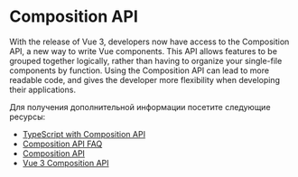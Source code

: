 # Composition API

With the release of Vue 3, developers now have access to the Composition API, a new way to write Vue components. This API allows features to be grouped together logically, rather than having to organize your single-file components by function. Using the Composition API can lead to more readable code, and gives the developer more flexibility when developing their applications.

Для получения дополнительной информации посетите следующие ресурсы:

- [TypeScript with Composition API](https://vuejs.org/guide/typescript/composition-api.html)
- [Composition API FAQ](https://vuejs.org/guide/extras/composition-api-faq.html)
- [Composition API](https://vuejs.org/api/#composition-api)
- [Vue 3 Composition API](https://www.thisdot.co/blog/vue-3-composition-api-ref-and-reactive)
